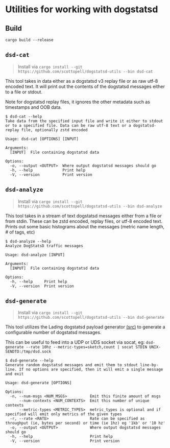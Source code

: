 # Utilities for working with dogstatsd


## Build
`cargo build --release`

## `dsd-cat`
> Install via `cargo install --git https://github.com/scottopell/dogstatsd-utils --bin dsd-cat`

This tool takes in data either as a dogstatsd v3 replay file or as raw utf-8 encoded text.
It will print out the contents of the dogstatsd messages either to a file or stdout.

Note for dogstatsd replay files, it ignores the other metadata such as timestamps and OOB data.

```
$ dsd-cat --help
Take data from the specified input file and write it either to stdout or to a specified file. Data can be raw utf-8 text or a dogstatsd-replay file, optionally zstd encoded

Usage: dsd-cat [OPTIONS] [INPUT]

Arguments:
  [INPUT]  File containing dogstatsd data

Options:
  -o, --output <OUTPUT>  Where output dogstatsd messages should go
  -h, --help             Print help
  -V, --version          Print version
```

## `dsd-analyze`
> Install via `cargo install --git https://github.com/scottopell/dogstatsd-utils --bin dsd-analyze`

This tool takes in a stream of text dogstatsd messages either from a file or
from stdin. These can be zstd encoded, replay files, or utf-8 encoded text.
Prints out some basic histograms about the messages (metric name length, # of tags, etc)

```
$ dsd-analyze --help
Analyze DogStatsD traffic messages

Usage: dsd-analyze [INPUT]

Arguments:
  [INPUT]  File containing dogstatsd data

Options:
  -h, --help     Print help
  -V, --version  Print version
```

## `dsd-generate`
> Install via `cargo install --git https://github.com/scottopell/dogstatsd-utils --bin dsd-generate`

This tool utilizes the Lading dogstatsd payload generator
[(src)](https://github.com/DataDog/lading/blob/main/lading_payload/src/dogstatsd.rs)
to generate a configurable number of dogstatsd messages.

This can be useful to feed into a UDP or UDS socket via socat, eg:
`dsd-generate --rate 10hz --metric-types=sketch,count | socat STDIN UNIX-SENDTO:/tmp/dsd.sock`

```
$ dsd-generate --help
Generate random dogstatsd messages and emit them to stdout line-by-line. If no options are specified, then it will emit a single message and exit

Usage: dsd-generate [OPTIONS]

Options:
  -n, --num-msgs <NUM_MSGS>          Emit this finite amount of msgs
      --num-contexts <NUM_CONTEXTS>  Emit this number of unique contexts
      --metric-types <METRIC_TYPES>  metric_types is optional and if specified will emit only metrics of the given types
  -r, --rate <RATE>                  Rate can be specified as throughput (ie, bytes per second) or time (ie 1hz) eg '1kb' or '10 hz'
  -o, --output <OUTPUT>              Where output dogstatsd messages should go
  -h, --help                         Print help
  -V, --version                      Print version
```
